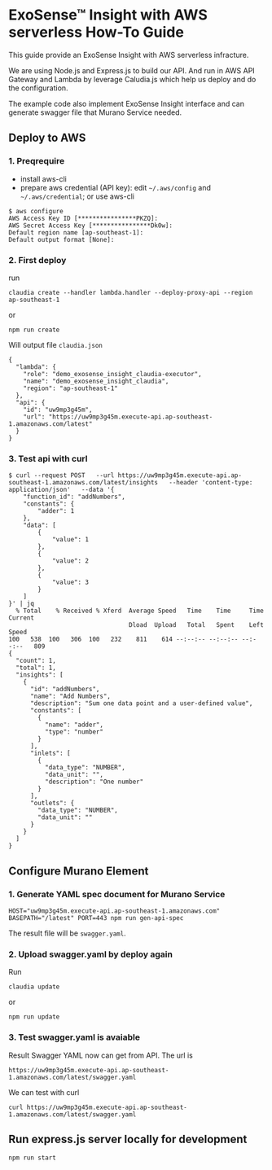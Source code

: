 # ExoSense™ Insight with AWS serverless How-To Guide

This guide provide an ExoSense Insight with AWS serverless infracture. 

We are using Node.js and Express.js to build our API.
And run in AWS API Gateway and Lambda by leverage Caludia.js which help us deploy and do the configuration.

The example code also implement ExoSense Insight interface and can generate swagger file that Murano Service needed.

## Deploy to AWS 

### 1. Preqrequire

* install aws-cli
* prepare aws credential (API key): edit `~/.aws/config` and `~/.aws/credential`; or use aws-cli

```
$ aws configure
AWS Access Key ID [****************PKZQ]:
AWS Secret Access Key [****************Dk0w]:
Default region name [ap-southeast-1]:
Default output format [None]:
```

### 2. First deploy

run 

```
claudia create --handler lambda.handler --deploy-proxy-api --region ap-southeast-1
```

or

```
npm run create
```

Will output file `claudia.json`

```
{
  "lambda": {
    "role": "demo_exosense_insight_claudia-executor",
    "name": "demo_exosense_insight_claudia",
    "region": "ap-southeast-1"
  },
  "api": {
    "id": "uw9mp3g45m",
    "url": "https://uw9mp3g45m.execute-api.ap-southeast-1.amazonaws.com/latest"
  }
}
```

### 3. Test api with curl

```
$ curl --request POST   --url https://uw9mp3g45m.execute-api.ap-southeast-1.amazonaws.com/latest/insights   --header 'content-type: application/json'   --data '{
    "function_id": "addNumbers",
    "constants": {
        "adder": 1
    },
    "data": [
        {
            "value": 1
        },
        {
            "value": 2
        },
        {
            "value": 3
        }
    ]
}' | jq
  % Total    % Received % Xferd  Average Speed   Time    Time     Time  Current
                                 Dload  Upload   Total   Spent    Left  Speed
100   538  100   306  100   232    811    614 --:--:-- --:--:-- --:--:--   809
{
  "count": 1,
  "total": 1,
  "insights": [
    {
      "id": "addNumbers",
      "name": "Add Numbers",
      "description": "Sum one data point and a user-defined value",
      "constants": [
        {
          "name": "adder",
          "type": "number"
        }
      ],
      "inlets": [
        {
          "data_type": "NUMBER",
          "data_unit": "",
          "description": "One number"
        }
      ],
      "outlets": {
        "data_type": "NUMBER",
        "data_unit": ""
      }
    }
  ]
}
```

### 

## Configure Murano Element

### 1. Generate YAML spec document for Murano Service

```
HOST="uw9mp3g45m.execute-api.ap-southeast-1.amazonaws.com" BASEPATH="/latest" PORT=443 npm run gen-api-spec
```

The result file will be `swagger.yaml`.

### 2. Upload swagger.yaml by deploy again

Run

```
claudia update
```

or

```
npm run update
```

### 3. Test swagger.yaml is avaiable 

Result Swagger YAML now can get from API. The url is 

```
https://uw9mp3g45m.execute-api.ap-southeast-1.amazonaws.com/latest/swagger.yaml
```

We can test with curl

```
curl https://uw9mp3g45m.execute-api.ap-southeast-1.amazonaws.com/latest/swagger.yaml
```

## Run express.js server locally for development

```
npm run start
```
